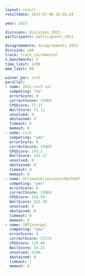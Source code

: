 ```yaml
---
layout: result
resultdate: 2023-07-06 16:05:24

year: 2023

divisions: divisions_2023
participants: participants_2023

disagreements: disagreements_2023
division: LRA
track: track_incremental
n_benchmarks: 5
time_limit: 1200
mem_limit: 60

winner_par: cvc5
parallel:
- name: 2021-cvc5-inc
  competing: "no"
  errorScore: 0
  correctScore: 15969
  CPUScore: 72.27
  WallScore: 72.11
  unsolved: 0
  abstained: 0
  timeout: 0
  memout: 0
- name: cvc5
  competing: "yes"
  errorScore: 0
  correctScore: 15969
  CPUScore: 143.3
  WallScore: 143.17
  unsolved: 0
  abstained: 0
  timeout: 0
  memout: 0
- name: UltimateEliminator+MathSAT
  competing: "yes"
  errorScore: 0
  correctScore: 15969
  CPUScore: 418.59
  WallScore: 322.38
  unsolved: 0
  abstained: 0
  timeout: 0
  memout: 0
- name: SMTInterpol
  competing: "yes"
  errorScore: 0
  correctScore: 12723
  CPUScore: 119.49
  WallScore: 54.22
  unsolved: 3246
  abstained: 0
  timeout: 1
  memout: 0
---
```

